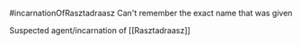 #incarnationOfRasztadraasz 
Can't remember the exact name that was given

Suspected agent/incarnation of [[Rasztadraasz]]
